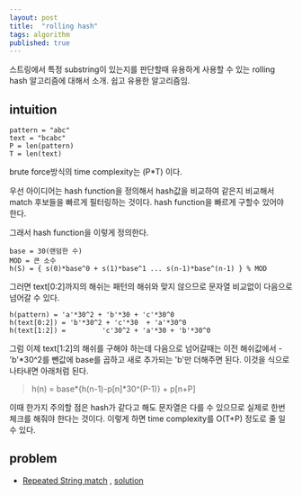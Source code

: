 ```yaml
---
layout: post
title:  "rolling hash"
tags: algorithm
published: true
---
```


스트링에서 특정 substring이 있는지를 판단할때 유용하게 사용할 수 있는 rolling hash 알고리즘에 대해서 소개. 쉽고 유용한 알고리즘임.

## intuition

```
pattern = "abc"
text = "bcabc"
P = len(pattern)
T = len(text)
```
brute force방식의 time complexity는 (P*T) 이다.

우선 아이디어는 hash function을 정의해서 hash값을 비교하여 같은지 비교해서 match 후보들을 빠르게 필터링하는 것이다. hash function을 빠르게 구할수 있어야 한다.

그래서 hash function을 이렇게 정의한다.

```
base = 30(랜덤한 수)
MOD = 큰 소수
h(S) = { s(0)*base^0 + s(1)*base^1 ... s(n-1)*base^(n-1) } % MOD
```

그러면 text[0:2]까지의 해쉬는 패턴의 해쉬와 맞지 않으므로 문자열 비교없이 다음으로 넘어갈 수 있다.

```
h(pattern) = 'a'*30^2 + 'b'*30 + 'c'*30^0
h(text[0:2]) = 'b'*30^2 + 'c'*30  + 'a'*30^0
h(text[1:2]) =         'c'30^2 + 'a'*30 + 'b'*30^0
```
그럼 이제 text[1:2]의 해쉬를 구해야 하는데
다음으로 넘어갈때는 이전 해쉬값에서 -'b'*30^2를 뺀값에 base를 곱하고 새로 추가되는 'b'만 더해주면 된다. 이것을 식으로 나타내면 아래처럼 된다.

> h(n) = base*{h(n-1)-p[n]*30^(P-1)} + p[n+P]

이때 한가지 주의할 점은 hash가 같다고 해도 문자열은 다를 수 있으므로 실제로 한번 체크를 해줘야 한다는 것이다. 이렇게 하면 time complexity를 O(T+P) 정도로 줄 일 수 있다.

## problem

- [Repeated String match](https://leetcode.com/problems/repeated-string-match/description/) , [solution](https://github.com/nberserk/codejam/blob/master/java/src/main/java/leetcode/RepeatedStringMatch_686.java)

